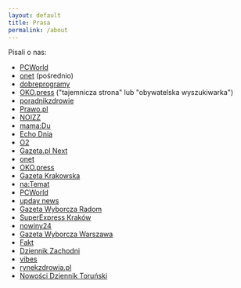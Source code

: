 ```yaml
---
layout: default
title: Prasa
permalink: /about
---
```


Pisali o nas:
* [PCWorld](https://www.pcworld.pl/news/Covid-sprawdz-terminy-i-rodzaje-szczepionek-wybierz-producenta,427045.html)
* [onet](https://www.onet.pl/styl-zycia/onetkobieta/turystyka-szczepionkowa-40-latkowie-zmieniaja-terminy-i-miejsce-szczepienia/pznbl0l,2b83378a) (pośrednio)
* [dobreprogramy](https://www.dobreprogramy.pl/nie-dziala-pacjent-gov-sprawdzamy-alternatywe,6633939409406560a)
* [OKO.press](https://oko.press/rejestracja-na-szczepienie-covid-wyscig-30-latkow/)  ("tajemnicza strona" lub "obywatelska wyszukiwarka")
* [poradnikzdrowie](https://www.poradnikzdrowie.pl/aktualnosci/zmiana-terminu-szczepienia-na-covid-19-jak-to-zrobic-mapa-wolnych-terminow-aa-NX2o-Zhkm-Yq3d.html)
* [Prawo.pl](https://www.prawo.pl/zdrowie/szczepienie-na-covid-19-jak-sie-zarejestrowac,506913.html)
* [NOIZZ](https://noizz.pl/zdrowie/powstala-wyszukiwarka-wolnych-terminow-na-szczepienia-w-polsce/ren6rfs)
* [mama:Du](https://mamadu.pl/152673,jak-szybko-zapisac-sie-na-szczepienie-przeciwko-covid-19-wolne-terminy)
* [Echo Dnia](https://echodnia.eu/swietokrzyskie/dostepne-terminy-szczepien-przeciwko-covid19-w-swietokrzyskiem-mozna-wybrac-rodzaj-szczepionki/ar/c14-15577195)
* [O2](https://www.o2.pl/informacje/wyszukiwarka-wolnych-terminow-na-szczepienia-przeciw-covid-19-w-polsce-do-wyboru-szczepionki-astrazeneca-johnson-johnson-moderna-i-pfizer-6635714778749632a)
* [Gazeta.pl Next](https://next.gazeta.pl/next/7,151003,27046639,stworzyl-wyszukiwarke-szczepien-moj-dostep-zostal-zablokowany.html)
* [onet](https://wiadomosci.onet.pl/kraj/wyszukiwarka-wolnych-terminow-szczepienia-przeciw-covid-19-chwilowo-nie-dziala/exh9en0)
* [OKO.press](https://oko.press/zaszczep-sie-w-majowke)
* [Gazeta Krakowska](https://gazetakrakowska.pl/czy-mozna-sobie-wybrac-szczepionke-przeciw-koronawirusowi-okazuje-sie-ze-to-mozliwe/ar/c1-15595329)
* [na:Temat](https://natemat.pl/351917,wyszukiwarka-wolnych-terminow-na-szczepienia-przeciw-covid-19)
* [PCWorld](https://www.pcworld.pl/news/Masz-18-29-lat-i-dostales-e-skierowanie-Zaszczep-sie-dzis,427190.html)
* [upday news](https://news.upday.com/pl/rozmawiamy-z-tworca-mapki-z-terminami-wolnych-szczepien-w-polsce/)
* [Gazeta Wyborcza Radom](https://radom.wyborcza.pl/radom/7,48201,27056534,koronawirus-punkt-szczepien-przeciwko-covid-19-na-idalinie.html)
* [SuperExpress Kraków](https://www.se.pl/krakow/koronawirus-jak-znalezc-wolny-termin-na-szczepienie-przeciwko-covid-19-w-malopolsce-zabieg-szybciej-o-nawet-miesiac-aa-YWun-uhj1-kn1C.html)
* [nowiny24](https://nowiny24.pl/wiemy-dlaczego-szczepionki-pfizer-nie-dotarly-we-czwartek-do-rzeszowskiego-medyka/ar/c1-15600145)
* [Gazeta Wyborcza Warszawa](https://warszawa.wyborcza.pl/warszawa/7,54420,27064343,chcesz-zmienic-termin-szczepienia-na-wczesniejszy-podpowiadamy.html)
* [Fakt](https://www.fakt.pl/pieniadze/koronawirus-jak-wybrac-szczepionke-na-covid-19-jak-przyspieszyc-szczepienie/ebcgm8j)
* [Dziennik Zachodni](https://dziennikzachodni.pl/szczepienia-w-woj-slaskim-tu-sa-wolne-terminy-na-szczepienia-przeciwko-covid19/ar/c14-15603293)
* [vibes](https://vibez.pl/wydarzenia/nie-wiesz-gdzie-i-jak-sie-szczepic-tutaj-znajdziesz-wszystkie-informacje-6636445091302208a)
* [rynekzdrowia.pl](https://www.rynekzdrowia.pl/Serwis-Szczepienia/Sposob-na-szybki-termin-szczepienia-przeciw-Covid-19-mapka-od-Krasnala-Halabaly-To-dziala,221542,1018.html)
* [Nowości Dziennik Toruński](https://nowosci.com.pl/covid19-gdzie-sa-wolne-miejsca-na-szczepienie-sprawdz-moderna-pfizer-johnson-johnson-astrazeneca/ar/c14-15605159)
